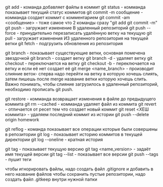 ﻿git add - команда добавляет файлы в коммит
git status - комманда показывает текущий статус коммитов
git commit -m сообщение - комманда создает коммит с комментарием
git commit -am <сообщение>  -  тоже самое что 2 команды сразу "git add git commit -m"
git push - загружает изменение В удаленный репозиторий
git push --force - принудительно перезаписать удалённую ветку на текущую
git pull - загружает изменения ИЗ удаленного репозитория на текущей ветки
git fetch - подгрузить обновления из репозитория

git branch - показывает существующие ветки, основная помечена звездочкой
git branch <name> - создает ветку <name>
git branch -d <name> - удаляет ветку <name>
git checkout <name> - переключается на ветку <name>
git checkout -b <name> - переключается на ветку <name> и если её нет создает её 
git merge <name_branch> - производит слияние веток- сперва надо перейти на ветку в которую хочешь слиять, затем пишешь после merge название ветки которую хочешь слить. Важно понимать, чтобы слияние загрузилось в удаленный репозиторий, необходимо прописать git push.

git restore <file> - комманда возвращает изменения в файле до предыдущего коммита
git rm --cached <file> - комманда удаляет файл из коммита
git revert - отличается от ресет тем что создает новый коммит
git reset <ХЕШ коммита> - удаляем последний коммит из истории
git push --delete origin homework


git reflog - команда показывает все операции которые были совершены в репозитории
git log - показывает историю коммитов в текущей директории
git log --oneline - кратная история

git tag - показывает текущую версию
git tag <name_version> - задаёт имя текущей версии
git tag --list - показывает все версии
git push --tags - пушит теги

чтобы игнорировать файлы, надо создать файл .gitignore и добавить в него название файлов
чтобы сохранить пустые репозитории, надо создать файл .gitkeep внутри нужной папки


